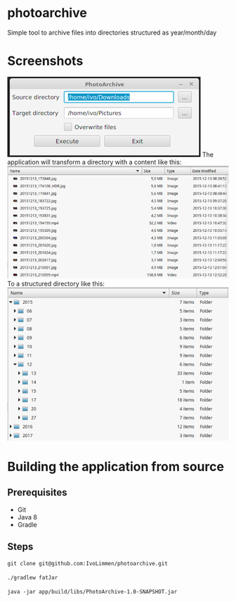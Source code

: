 # photoarchive
Simple tool to archive files into directories structured as year/month/day

# Screenshots
![Main screen](/docs/MainScreen.png)
The application will transform a directory with a content like this:
![Source](/docs/Source.png)
To a structured directory like this:
![Target](/docs/Target.png)

# Building the application from source

## Prerequisites

  * Git
  * Java 8
  * Gradle

## Steps

	git clone git@github.com:IvoLimmen/photoarchive.git

	./gradlew fatJar

	java -jar app/build/libs/PhotoArchive-1.0-SNAPSHOT.jar

